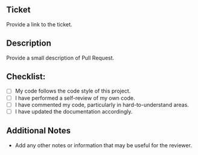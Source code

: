 ## Ticket

Provide a link to the ticket.

## Description

Provide a small description of Pull Request.

## Checklist:
- [ ] My code follows the code style of this project.
- [ ] I have performed a self-review of my own code.
- [ ] I have commented my code, particularly in hard-to-understand areas.
- [ ] I have updated the documentation accordingly.

## Additional Notes

- Add any other notes or information that may be useful for the reviewer.